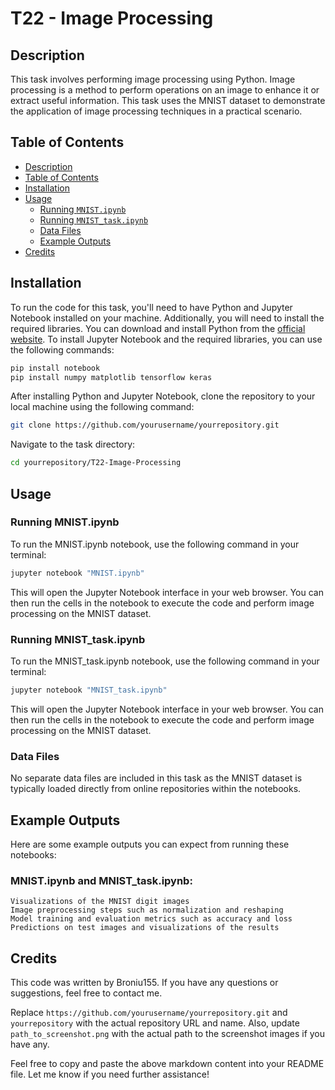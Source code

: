 # T22 - Image Processing

## Description
This task involves performing image processing using Python. Image processing is a method to perform operations on an image to enhance it or extract useful information. This task uses the MNIST dataset to demonstrate the application of image processing techniques in a practical scenario.

## Table of Contents
- [Description](#description)
- [Table of Contents](#table-of-contents)
- [Installation](#installation)
- [Usage](#usage)
  - [Running `MNIST.ipynb`](#running-mnistipynb)
  - [Running `MNIST_task.ipynb`](#running-mnist_taskipynb)
  - [Data Files](#data-files)
  - [Example Outputs](#example-outputs)
- [Credits](#credits)

## Installation
To run the code for this task, you'll need to have Python and Jupyter Notebook installed on your machine. Additionally, you will need to install the required libraries. You can download and install Python from the [official website](https://www.python.org/downloads/). To install Jupyter Notebook and the required libraries, you can use the following commands:
```sh
pip install notebook
pip install numpy matplotlib tensorflow keras
```
After installing Python and Jupyter Notebook, clone the repository to your local machine using the following command:

```sh
git clone https://github.com/yourusername/yourrepository.git
```

Navigate to the task directory:

```sh
cd yourrepository/T22-Image-Processing
```

## Usage

### Running MNIST.ipynb
To run the MNIST.ipynb notebook, use the following command in your terminal:

```sh
jupyter notebook "MNIST.ipynb"
```

This will open the Jupyter Notebook interface in your web browser. You can then run the cells in the notebook to execute the code and perform image processing on the MNIST dataset.

### Running MNIST_task.ipynb
To run the MNIST_task.ipynb notebook, use the following command in your terminal:

```sh
jupyter notebook "MNIST_task.ipynb"
```
This will open the Jupyter Notebook interface in your web browser. You can then run the cells in the notebook to execute the code and perform image processing on the MNIST dataset.

### Data Files
No separate data files are included in this task as the MNIST dataset is typically loaded directly from online repositories within the notebooks.

## Example Outputs
Here are some example outputs you can expect from running these notebooks:

### MNIST.ipynb and MNIST_task.ipynb:

    Visualizations of the MNIST digit images
    Image preprocessing steps such as normalization and reshaping
    Model training and evaluation metrics such as accuracy and loss
    Predictions on test images and visualizations of the results

## Credits
This code was written by Broniu155. If you have any questions or suggestions, feel free to contact me.


Replace `https://github.com/yourusername/yourrepository.git` and `yourrepository` with the actual repository URL and name. Also, update `path_to_screenshot.png` with the actual path to the screenshot images if you have any.

Feel free to copy and paste the above markdown content into your README file. Let me know if you need further assistance!



